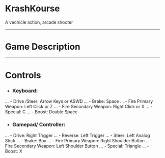 # KrashKourse
A vechicle action, arcade shooter

---

# Game Description

---

# Controls
- ### Keyboard:
... - Drive /Steer: Arrow Keys or ASWD
... - Brake: Space
... - Fire Primary Weapon: Left Click or Z
... - Fire Secondary Weapon: Right Click or X
... - Special: C
... - Boost: Double Space
- ### Gamepad/ Controller:
... - Drive: Right Trigger
... - Reverse: Left Trigger
... - Steer: Left Analog Stick
... - Brake: Box
... - Fire Primary Weapon: Right Shoulder Button
... - Fire Secondary Weapon: Left Shoulder Button
... - Special: Triangle
... - Boost: X
